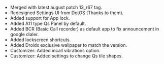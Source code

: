 - Merged with latest august patch 13_r67 tag.
- Redesigned Settings UI from DotOS (Thanks to them).
- Added support for App lock.
- Added A11 type Qs Panel by default.
- Added BCR (Basic Call recorder) as default app to fix announcement in google dialer.
- Added lockscreen shortcuts.
- Added Droidx exclusive wallpaper to match the version.
- Customizer: Added incall vibrations option.
- Customizer: Added settings to change Qs tile shapes.
